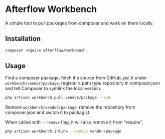 # Afterflow Workbench

A simple tool to pull packages from composer and work on them locally.

## Installation

```bash
composer require afterflow/workbench
```

## Usage

Find a composer package, fetch it's source from GitHub,
put it under `workbench/vendor/package`, register a path type repository in composer.json and 
tell Composer to symlink the local version.

```bash
php artisan workbench:pull vendor/package --ssh
```

Remove `workbench/vendor/package`, remove the repository from composer.json and switch it to packagist.

When called with `--remove` flag, it will also remove it from "require".

```bash
php artisan workbench:inlink --remove vendor/package
```

